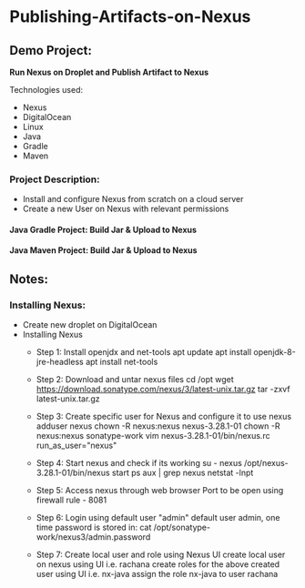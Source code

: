 # Publishing-Artifacts-on-Nexus

## Demo Project:

**Run Nexus on Droplet and Publish Artifact to Nexus**

Technologies used:
- Nexus
- DigitalOcean
- Linux
- Java
- Gradle
- Maven

### Project Description:

- Install and configure Nexus from scratch on a cloud server
- Create a new User on Nexus with relevant permissions

#### Java Gradle Project: Build Jar & Upload to Nexus

#### Java Maven Project: Build Jar & Upload to Nexus


## Notes:

### Installing Nexus:
- Create new droplet on DigitalOcean
- Installing Nexus
  - Step 1: Install openjdx and net-tools
    apt update
    apt install openjdk-8-jre-headless
    apt install net-tools
    
  - Step 2: Download and untar nexus files
    cd /opt
    wget https://download.sonatype.com/nexus/3/latest-unix.tar.gz
    tar -zxvf latest-unix.tar.gz
    
  - Step 3: Create specific user for Nexus and configure it to use nexus
    adduser nexus
    chown -R nexus:nexus nexus-3.28.1-01
    chown -R nexus:nexus sonatype-work
    vim nexus-3.28.1-01/bin/nexus.rc
    run_as_user="nexus"
    
  - Step 4: Start nexus and check if its working
    su - nexus
    /opt/nexus-3.28.1-01/bin/nexus start
    ps aux | grep nexus
    netstat -lnpt

  - Step 5: Access nexus through web browser
    Port to be open using firewall rule - 8081

  - Step 6: Login using default user "admin"
    default user admin, one time password is stored in:
    cat /opt/sonatype-work/nexus3/admin.password
    
  - Step 7: Create local user and role using Nexus UI
    create local user on nexus using UI i.e. rachana
    create roles for the above created user using UI i.e. nx-java
    assign the role nx-java to user rachana

